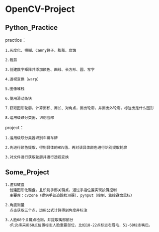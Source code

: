 # OpenCV-Project
## Python_Practice
  practice：
  
    1.灰度化、模糊、Canny算子、膨胀、腐蚀 

    2.裁剪 

    3.创建数字矩阵并添加颜色、画线、长方形、圆、写字 

    4.透视变换（warp） 

    5.图像堆栈 

    6.使用滑动条块 

    7.获取图形轮廓，计算面积、周长、对角点，画出轮廓，并画出外轮廓，标注出是什么图形 

    8.运用级联分类器，识别脸部 
  
  project：
  
    1.运用级联分类器识别车辆车牌
    
    2.先进行颜色提取，得到具体的HSV值，再对该具体颜色进行识别提取轮廓
    
    3.对文件进行获取轮廓并进行透视变换
    
## Some_Project
    1.虚拟键盘
      创建图形化键盘，且识别手部关键点，通过手指位置实现按键控制
      主要库：cvzone（提供手部追踪检测器）、pynput（控制、监控键盘鼠标）
      
    2.角度测量
      点击获取三个点，运用公式计算得到角度并标注
      
    3.人脸68个关键点检测，并提取嘴部部分
      dlib库采用68点位置标志人脸重要部位，比如18-22点标志右眉毛，51-68标志嘴巴。

    
